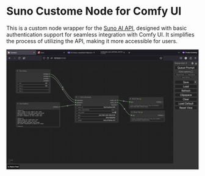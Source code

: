 # Suno Custome Node for Comfy UI

This is a custom node wrapper for the [Suno AI API](https://github.com/gcui-art/suno-api), designed with basic authentication support for seamless integration with Comfy UI. It simplifies the process of utilizing the API, making it more accessible for users.

![Suno](images/Screenshot_2024-09-17_at_13.55.06.png)
